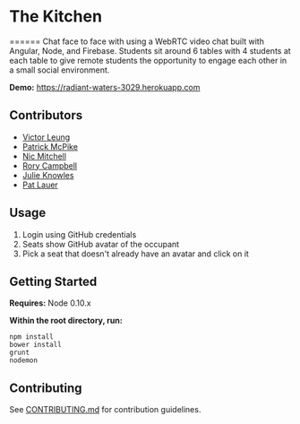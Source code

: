 # The Kitchen
======
Chat face to face with using a WebRTC video chat built with Angular, Node, and Firebase. Students sit around 6 tables with 4 students at each table to give remote students the opportunity to engage each other in a small social environment.

**Demo:** https://radiant-waters-3029.herokuapp.com

## Contributors

- [Victor Leung](https://github.com/victorleungtw)
- [Patrick McPike](https://github.com/mcpike)
- [Nic Mitchell](https://github.com/nicmitchell)
- [Rory Campbell](https://github.com/roryc89)
- [Julie Knowles](https://github.com/JulieMarie)
- [Pat Lauer](https://github.com/plauer) 

## Usage

1. Login using GitHub credentials
1. Seats show GitHub avatar of the occupant
1. Pick a seat that doesn't already have an avatar and click on it

## Getting Started

**Requires:** Node 0.10.x

**Within the root directory, run:**

    npm install
    bower install
    grunt
    nodemon


## Contributing

See [CONTRIBUTING.md](CONTRIBUTING.md) for contribution guidelines.
